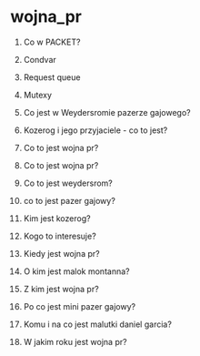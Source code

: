 # wojna_pr


1. Co w PACKET?
2. Condvar
3. Request queue

1. Mutexy
2. Co jest w Weydersromie pazerze gajowego?
3. Kozerog i jego przyjaciele - co to jest?
4. Co to jest wojna pr?
5. Co to jest wojna pr?
6. Co to jest weydersrom?
7. co to jest pazer gajowy?
8. Kim jest kozerog?
9. Kogo to interesuje?
10. Kiedy jest wojna pr?
11. O kim jest malok montanna?
12. Z kim jest wojna pr?
13. Po co jest mini pazer gajowy?
14. Komu i na co jest malutki daniel garcia?
15. W jakim roku jest wojna pr?